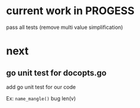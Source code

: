 # current work in PROGESS

pass all tests (remove multi value simplification)

# next

## go unit test for docopts.go
add go unit test for our code

Ex: `name_mangle()` bug len(v)

